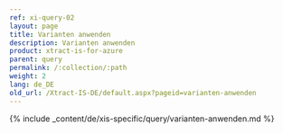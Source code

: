 ```yaml
---
ref: xi-query-02
layout: page
title: Varianten anwenden
description: Varianten anwenden
product: xtract-is-for-azure
parent: query
permalink: /:collection/:path
weight: 2
lang: de_DE
old_url: /Xtract-IS-DE/default.aspx?pageid=varianten-anwenden
---
```

{% include _content/de/xis-specific/query/varianten-anwenden.md %}
